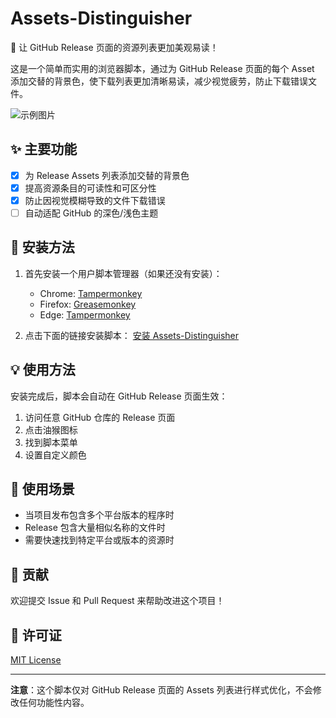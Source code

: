  # Assets-Distinguisher

🎨 让 GitHub Release 页面的资源列表更加美观易读！

这是一个简单而实用的浏览器脚本，通过为 GitHub Release 页面的每个 Asset 添加交替的背景色，使下载列表更加清晰易读，减少视觉疲劳，防止下载错误文件。

![示例图片](https://greasyfork.org/rails/active_storage/blobs/redirect/eyJfcmFpbHMiOnsiZGF0YSI6MTc4Nzk3LCJwdXIiOiJibG9iX2lkIn19--d9ad7c107afa00105dfc9a5a086c10d8cf2cc6ea/Honeycam%202025-05-31%2019-54-55.gif)

## ✨ 主要功能

- [x] 为 Release Assets 列表添加交替的背景色
- [x] 提高资源条目的可读性和可区分性
- [x] 防止因视觉模糊导致的文件下载错误
- [ ] 自动适配 GitHub 的深色/浅色主题

## 🚀 安装方法

1. 首先安装一个用户脚本管理器（如果还没有安装）：
   - Chrome: [Tampermonkey](https://chrome.google.com/webstore/detail/tampermonkey/dhdgffkkebhmkfjojejmpbldmpobfkfo)
   - Firefox: [Greasemonkey](https://addons.mozilla.org/en-US/firefox/addon/greasemonkey/)
   - Edge: [Tampermonkey](https://microsoftedge.microsoft.com/addons/detail/tampermonkey/iikmkjmpaadaobahmlepeloendndfphd)

2. 点击下面的链接安装脚本：
   [安装 Assets-Distinguisher](https://raw.githubusercontent.com/HumanMus1c/Assets-Distinguisher/main/Assets-Distinguisher.js)

## 💡 使用方法

安装完成后，脚本会自动在 GitHub Release 页面生效：
1. 访问任意 GitHub 仓库的 Release 页面
2. 点击油猴图标
3. 找到脚本菜单
4. 设置自定义颜色

## 🎯 使用场景

- 当项目发布包含多个平台版本的程序时
- Release 包含大量相似名称的文件时
- 需要快速找到特定平台或版本的资源时

## 🤝 贡献

欢迎提交 Issue 和 Pull Request 来帮助改进这个项目！

## 📝 许可证

[MIT License](LICENSE)

---

**注意**：这个脚本仅对 GitHub Release 页面的 Assets 列表进行样式优化，不会修改任何功能性内容。
